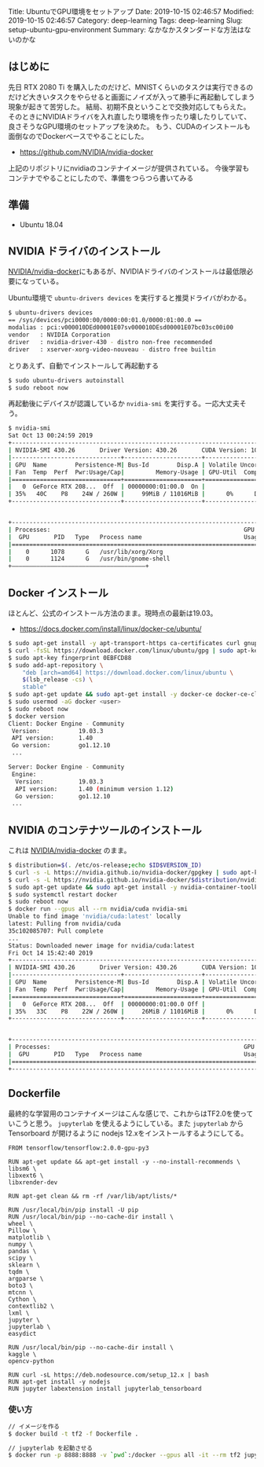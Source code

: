 Title: UbuntuでGPU環境をセットアップ
Date: 2019-10-15 02:46:57
Modified: 2019-10-15 02:46:57
Category: deep-learning
Tags: deep-learning
Slug: setup-ubuntu-gpu-environment
Summary: なかなかスタンダードな方法はないのかな

## はじめに

先日 RTX 2080 Ti を購入したのだけど、MNISTくらいのタスクは実行できるのだけど大きいタスクをやらせると画面にノイズが入って勝手に再起動してしまう現象が起きて苦労した。
結局、初期不良ということで交換対応してもらえた。
そのときにNVIDIAドライバを入れ直したり環境を作ったり壊したりしていて、良さそうなGPU環境のセットアップを決めた。
もう、CUDAのインストールも面倒なのでDockerベースでやることにした。

- https://github.com/NVIDIA/nvidia-docker

上記のリポジトリにnvidiaのコンテナイメージが提供されている。
今後学習もコンテナでやることにしたので、準備をつらつら書いてみる

## 準備

- Ubuntu 18.04

## NVIDIA ドライバのインストール

[NVIDIA/nvidia-docker](https://github.com/NVIDIA/nvidia-docker)にもあるが、NVIDIAドライバのインストールは最低限必要になっている。

Ubuntu環境で `ubuntu-drivers devices` を実行すると推奨ドライバがわかる。

```sh
$ ubuntu-drivers devices
== /sys/devices/pci0000:00/0000:00:01.0/0000:01:00.0 ==
modalias : pci:v000010DEd00001E07sv000010DEsd00001E07bc03sc00i00
vendor   : NVIDIA Corporation
driver   : nvidia-driver-430 - distro non-free recommended
driver   : xserver-xorg-video-nouveau - distro free builtin
```

とりあえず、自動でインストールして再起動する

```sh
$ sudo ubuntu-drivers autoinstall
$ sudo reboot now
```

再起動後にデバイスが認識しているか `nvidia-smi` を実行する。一応大丈夫そう。

```sh
$ nvidia-smi
Sat Oct 13 00:24:59 2019
+-----------------------------------------------------------------------------+
| NVIDIA-SMI 430.26       Driver Version: 430.26       CUDA Version: 10.2     |
|-------------------------------+----------------------+----------------------+
| GPU  Name        Persistence-M| Bus-Id        Disp.A | Volatile Uncorr. ECC |
| Fan  Temp  Perf  Pwr:Usage/Cap|         Memory-Usage | GPU-Util  Compute M. |
|===============================+======================+======================|
|   0  GeForce RTX 208...  Off  | 00000000:01:00.0  On |                  N/A |
| 35%   40C    P8    24W / 260W |     99MiB / 11016MiB |      0%      Default |
+-------------------------------+----------------------+----------------------+


+-----------------------------------------------------------------------------+
| Processes:                                                       GPU Memory |
|  GPU       PID   Type   Process name                             Usage      |
|=============================================================================|
|    0      1078      G   /usr/lib/xorg/Xorg                            39MiB |
|    0      1124      G   /usr/bin/gnome-shell                          58MiB |
+——————————————————————————————————————+
```

## Docker インストール

ほとんど、公式のインストール方法のまま。現時点の最新は19.03。

- https://docs.docker.com/install/linux/docker-ce/ubuntu/

```sh
$ sudo apt-get install -y apt-transport-https ca-certificates curl gnupg-agent software-properties-common
$ curl -fsSL https://download.docker.com/linux/ubuntu/gpg | sudo apt-key add -
$ sudo apt-key fingerprint 0EBFCD88
$ sudo add-apt-repository \
    "deb [arch=amd64] https://download.docker.com/linux/ubuntu \
    $(lsb_release -cs) \
    stable"
$ sudo apt-get update && sudo apt-get install -y docker-ce docker-ce-cli containerd.io
$ sudo usermod -aG docker <user>
$ sudo reboot now
$ docker version
Client: Docker Engine - Community
 Version:           19.03.3
 API version:       1.40
 Go version:        go1.12.10
 ...

Server: Docker Engine - Community
 Engine:
  Version:          19.03.3
  API version:      1.40 (minimum version 1.12)
  Go version:       go1.12.10
 ...
```

## NVIDIA のコンテナツールのインストール

これは [NVIDIA/nvidia-docker](https://github.com/NVIDIA/nvidia-docker) のまま。

```sh
$ distribution=$(. /etc/os-release;echo $ID$VERSION_ID)
$ curl -s -L https://nvidia.github.io/nvidia-docker/gpgkey | sudo apt-key add -
$ curl -s -L https://nvidia.github.io/nvidia-docker/$distribution/nvidia-docker.list | sudo tee /etc/apt/sources.list.d/nvidia-docker.list
$ sudo apt-get update && sudo apt-get install -y nvidia-container-toolkit
$ sudo systemctl restart docker
$ sudo reboot now
$ docker run --gpus all --rm nvidia/cuda nvidia-smi
Unable to find image 'nvidia/cuda:latest' locally
latest: Pulling from nvidia/cuda
35c102085707: Pull complete
...
Status: Downloaded newer image for nvidia/cuda:latest
Fri Oct 14 15:42:40 2019
+-----------------------------------------------------------------------------+
| NVIDIA-SMI 430.26       Driver Version: 430.26       CUDA Version: 10.2     |
|-------------------------------+----------------------+----------------------+
| GPU  Name        Persistence-M| Bus-Id        Disp.A | Volatile Uncorr. ECC |
| Fan  Temp  Perf  Pwr:Usage/Cap|         Memory-Usage | GPU-Util  Compute M. |
|===============================+======================+======================|
|   0  GeForce RTX 208...  Off  | 00000000:01:00.0 Off |                  N/A |
| 35%   33C    P8    22W / 260W |     26MiB / 11016MiB |      0%      Default |
+-------------------------------+----------------------+----------------------+


+-----------------------------------------------------------------------------+
| Processes:                                                       GPU Memory |
|  GPU       PID   Type   Process name                             Usage      |
|=============================================================================|
+-----------------------------------------------------------------------------+
```

## Dockerfile

最終的な学習用のコンテナイメージはこんな感じで、これからはTF2.0を使っていこうと思う。
`jupyterlab` を使えるようにしている。また `jupyterlab` から Tensorboard が開けるように nodejs 12.xをインストールするようにしてる。


```docker
FROM tensorflow/tensorflow:2.0.0-gpu-py3

RUN apt-get update && apt-get install -y --no-install-recommends \
libsm6 \
libxext6 \
libxrender-dev

RUN apt-get clean && rm -rf /var/lib/apt/lists/*

RUN /usr/local/bin/pip install -U pip
RUN /usr/local/bin/pip --no-cache-dir install \
wheel \
Pillow \
matplotlib \
numpy \
pandas \
scipy \
sklearn \
tqdm \
argparse \
boto3 \
mtcnn \
Cython \
contextlib2 \
lxml \
jupyter \
jupyterlab \
easydict

RUN /usr/local/bin/pip --no-cache-dir install \
kaggle \
opencv-python

RUN curl -sL https://deb.nodesource.com/setup_12.x | bash
RUN apt-get install -y nodejs
RUN jupyter labextension install jupyterlab_tensorboard
```

### 使い方

```sh
// イメージを作る
$ docker build -t tf2 -f Dockerfile .

// jupyterlab を起動させる
$ docker run -p 8888:8888 -v `pwd`:/docker --gpus all -it --rm tf2 jupyter lab --ip=0.0.0.0 --allow-root
```


